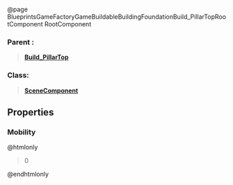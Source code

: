 @page BlueprintsGameFactoryGameBuildableBuildingFoundationBuild_PillarTopRootComponent RootComponent
### Parent :
<b><a href="_blueprints_game_factory_game_buildable_building_foundation_build__pillar_top.html"><blockquote>Build_PillarTop</blockquote></a></b>
### Class:
<b><a href="_class_script_scene_component.html"><blockquote>SceneComponent</blockquote></a></b>
## Properties
### Mobility
@htmlonly
<blockquote>0</blockquote>
@endhtmlonly

